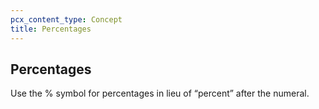 ```yaml
---
pcx_content_type: Concept
title: Percentages
---
```


## Percentages

Use the % symbol for percentages in lieu of “percent” after the numeral.
